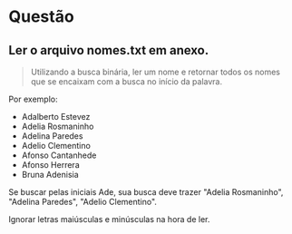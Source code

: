 # Questão

## Ler o arquivo nomes.txt em anexo.

> Utilizando a busca binária, ler um nome e retornar todos os nomes que se encaixam com a busca no início da palavra.

Por exemplo:

- Adalberto Estevez
- Adelia Rosmaninho
- Adelina Paredes
- Adelio Clementino
- Afonso Cantanhede
- Afonso Herrera
- Bruna Adenisia

Se buscar pelas iniciais Ade, sua busca deve trazer "Adelia Rosmaninho", "Adelina Paredes", "Adelio Clementino".


Ignorar letras maiúsculas e minúsculas na hora de ler.
